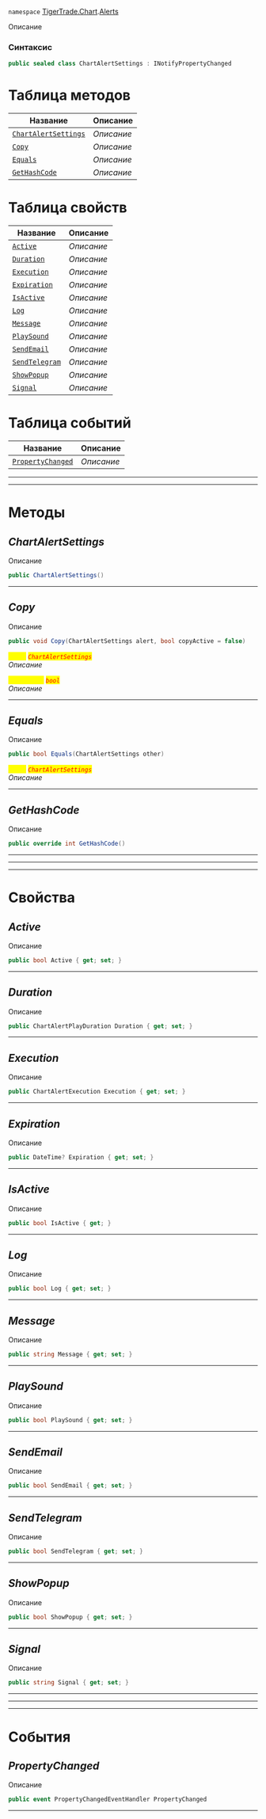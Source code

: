 
`namespace` [TigerTrade.Chart](../../TigerTrade.Chart.md).[Alerts](../../TigerTrade.Chart/Alerts.md)


Описание

### Синтаксис
```csharp
public sealed class ChartAlertSettings : INotifyPropertyChanged
```


# Таблица методов
| Название | Описание |
| --- | --- |
| [`ChartAlertSettings`](./ChartAlertSettings.cs/Методы/ChartAlertSettings.md) | *Описание* |
| [`Copy`](./ChartAlertSettings.cs/Методы/Copy.md) | *Описание* |
| [`Equals`](./ChartAlertSettings.cs/Методы/Equals.md) | *Описание* |
| [`GetHashCode`](./ChartAlertSettings.cs/Методы/GetHashCode.md) | *Описание* |

# Таблица свойств
| Название | Описание |
| --- | --- |
| [`Active`](./ChartAlertSettings.cs/Свойства/Active.md) | *Описание* |
| [`Duration`](./ChartAlertSettings.cs/Свойства/Duration.md) | *Описание* |
| [`Execution`](./ChartAlertSettings.cs/Свойства/Execution.md) | *Описание* |
| [`Expiration`](./ChartAlertSettings.cs/Свойства/Expiration.md) | *Описание* |
| [`IsActive`](./ChartAlertSettings.cs/Свойства/IsActive.md) | *Описание* |
| [`Log`](./ChartAlertSettings.cs/Свойства/Log.md) | *Описание* |
| [`Message`](./ChartAlertSettings.cs/Свойства/Message.md) | *Описание* |
| [`PlaySound`](./ChartAlertSettings.cs/Свойства/PlaySound.md) | *Описание* |
| [`SendEmail`](./ChartAlertSettings.cs/Свойства/SendEmail.md) | *Описание* |
| [`SendTelegram`](./ChartAlertSettings.cs/Свойства/SendTelegram.md) | *Описание* |
| [`ShowPopup`](./ChartAlertSettings.cs/Свойства/ShowPopup.md) | *Описание* |
| [`Signal`](./ChartAlertSettings.cs/Свойства/Signal.md) | *Описание* |

# Таблица событий
| Название | Описание |
| --- | --- |
| [`PropertyChanged`](./ChartAlertSettings.cs/События/PropertyChanged.md) | *Описание* |





***  
***  
# Методы

## *ChartAlertSettings*
Описание

```csharp
public ChartAlertSettings()
```

***                

## *Copy*
Описание

```csharp
public void Copy(ChartAlertSettings alert, bool copyActive = false)
```

<mark style="color:yellow;">`alert`</mark> <mark style="color:red;">*`ChartAlertSettings`*</mark>  
 *Описание*  

<mark style="color:yellow;">`copyActive`</mark> <mark style="color:red;">*`bool`*</mark>  
 *Описание*  


***                

## *Equals*
Описание

```csharp
public bool Equals(ChartAlertSettings other)
```
<mark style="color:yellow;">`other`</mark> <mark style="color:red;">*`ChartAlertSettings`*</mark>  
 *Описание*  


***                

## *GetHashCode*
Описание

```csharp
public override int GetHashCode()
```

***                
***
  ***
  # Свойства

## *Active*
Описание

```csharp
public bool Active { get; set; }
```
***

## *Duration*
Описание

```csharp
public ChartAlertPlayDuration Duration { get; set; }
```
***

## *Execution*
Описание

```csharp
public ChartAlertExecution Execution { get; set; }
```
***

## *Expiration*
Описание

```csharp
public DateTime? Expiration { get; set; }
```
***

## *IsActive*
Описание

```csharp
public bool IsActive { get; }
```
***

## *Log*
Описание

```csharp
public bool Log { get; set; }
```
***

## *Message*
Описание

```csharp
public string Message { get; set; }
```
***

## *PlaySound*
Описание

```csharp
public bool PlaySound { get; set; }
```
***

## *SendEmail*
Описание

```csharp
public bool SendEmail { get; set; }
```
***

## *SendTelegram*
Описание

```csharp
public bool SendTelegram { get; set; }
```
***

## *ShowPopup*
Описание

```csharp
public bool ShowPopup { get; set; }
```
***

## *Signal*
Описание

```csharp
public string Signal { get; set; }
```
***
***
  ***
  # События

## *PropertyChanged*
Описание

```csharp
public event PropertyChangedEventHandler PropertyChanged
```
***

